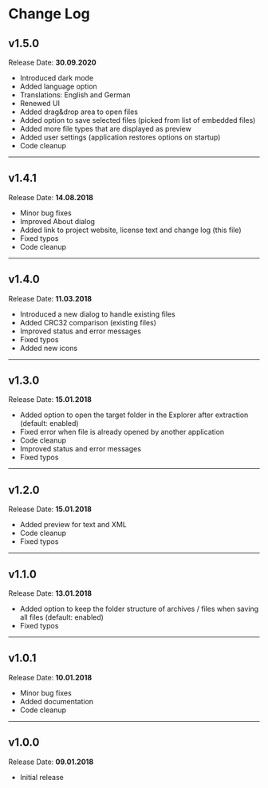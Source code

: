 # Change Log

## v1.5.0

Release Date: **30.09.2020**

- Introduced dark mode
- Added language option
- Translations: English and German
- Renewed UI
- Added drag&drop area to open files
- Added option to save selected files (picked from list of embedded files)
- Added more file types that are displayed as preview
- Added user settings (application restores options on startup)
- Code cleanup

---

## v1.4.1

Release Date: **14.08.2018**

- Minor bug fixes
- Improved About dialog
- Added link to project website, license text and change log (this file)
- Fixed typos
- Code cleanup

---

## v1.4.0

Release Date: **11.03.2018**

- Introduced a new dialog to handle existing files
- Added CRC32 comparison (existing files)
- Improved status and error messages
- Fixed typos
- Added new icons

---

## v1.3.0

Release Date: **15.01.2018**

- Added option to open the target folder in the Explorer after extraction (default: enabled)
- Fixed error when file is already opened by another application
- Code cleanup
- Improved status and error messages
- Fixed typos

---

## v1.2.0

Release Date: **15.01.2018**

- Added preview for text and XML
- Code cleanup
- Fixed typos

---

## v1.1.0

Release Date: **13.01.2018**

- Added option to keep the folder structure of archives / files when saving all files (default: enabled)
- Fixed typos

---

## v1.0.1

Release Date: **10.01.2018**

- Minor bug fixes
- Added documentation
- Code cleanup

---

## v1.0.0

Release Date: **09.01.2018**

- Initial release
